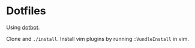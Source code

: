 Dotfiles
========

Using [dotbot](https://github.com/anishathalye/dotbot).

Clone and `./install`.
Install vim plugins by running `:VundleInstall` in vim.
